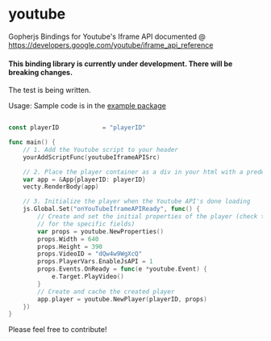 # youtube
Gopherjs Bindings for Youtube's Iframe API documented @ https://developers.google.com/youtube/iframe_api_reference

#### This binding library is currently under development. There will be breaking changes. 
The test is being written.


Usage:
Sample code is in the [example package](https://github.com/iocat/youtube/blob/master/example/main.go)

```go

const playerID            = "playerID"

func main() {
	// 1. Add the Youtube script to your header
	yourAddScriptFunc(youtubeIframeAPISrc)

	// 2. Place the player container as a div in your html with a predefined id
	var app = &App{playerID: playerID}
	vecty.RenderBody(app)

	// 3. Initialize the player when the Youtube API's done loading
	js.Global.Set("onYouTubeIframeAPIReady", func() {
		// Create and set the initial properties of the player (check the document
		// for the specific fields)
		var props = youtube.NewProperties()
		props.Width = 640
		props.Height = 390
		props.VideoID = "dQw4w9WgXcQ"
		props.PlayerVars.EnableJsAPI = 1
		props.Events.OnReady = func(e *youtube.Event) {
			e.Target.PlayVideo()
		}
		// Create and cache the created player
		app.player = youtube.NewPlayer(playerID, props)
	})
}

```


Please feel free to contribute!

